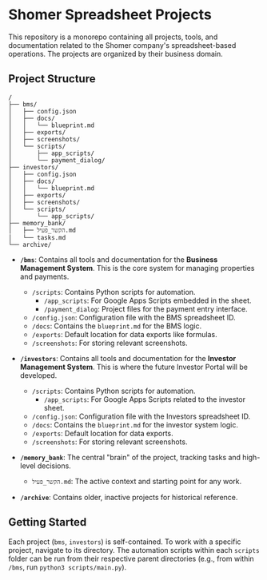 # Shomer Spreadsheet Projects

This repository is a monorepo containing all projects, tools, and documentation related to the Shomer company's spreadsheet-based operations. The projects are organized by their business domain.

## Project Structure

```
/
├── bms/
│   ├── config.json
│   ├── docs/
│   │   └── blueprint.md
│   ├── exports/
│   ├── screenshots/
│   └── scripts/
│       ├── app_scripts/
│       └── payment_dialog/
├── investors/
│   ├── config.json
│   ├── docs/
│   │   └── blueprint.md
│   ├── exports/
│   ├── screenshots/
│   └── scripts/
│       └── app_scripts/
├── memory_bank/
│   ├── הקשר_פעיל.md
│   └── tasks.md
└── archive/
```

-   **`/bms`**: Contains all tools and documentation for the **Business Management System**. This is the core system for managing properties and payments.
    -   `/scripts`: Contains Python scripts for automation.
        - `/app_scripts`: For Google Apps Scripts embedded in the sheet.
        - `/payment_dialog`: Project files for the payment entry interface.
    -   `/config.json`: Configuration file with the BMS spreadsheet ID.
    -   `/docs`: Contains the `blueprint.md` for the BMS logic.
    -   `/exports`: Default location for data exports like formulas.
    -   `/screenshots`: For storing relevant screenshots.

-   **`/investors`**: Contains all tools and documentation for the **Investor Management System**. This is where the future Investor Portal will be developed.
    -   `/scripts`: Contains Python scripts for automation.
        - `/app_scripts`: For Google Apps Scripts related to the investor sheet.
    -   `/config.json`: Configuration file with the Investors spreadsheet ID.
    -   `/docs`: Contains the `blueprint.md` for the investor system logic.
    -   `/exports`: Default location for data exports.
    -   `/screenshots`: For storing relevant screenshots.

-   **`/memory_bank`**: The central "brain" of the project, tracking tasks and high-level decisions.
    -   `הקשר_פעיל.md`: The active context and starting point for any work.

-   **`/archive`**: Contains older, inactive projects for historical reference.

## Getting Started

Each project (`bms`, `investors`) is self-contained. To work with a specific project, navigate to its directory. The automation scripts within each `scripts` folder can be run from their respective parent directories (e.g., from within `/bms`, run `python3 scripts/main.py`). 